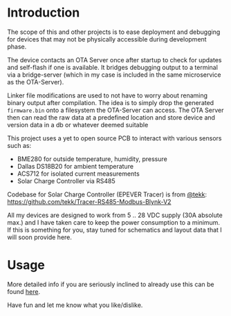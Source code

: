 # Introduction
The scope of this and other projects is to ease deployment and debugging for devices that may not be physically accessible during development phase.

The device contacts an OTA Server once after startup to check for updates and self-flash if one is available.
It bridges debugging output to a terminal via a bridge-server (which in my case is included in the same microservice as the OTA-Server).

Linker file modifications are used to not have to worry about renaming binary output after compilation.
The idea is to simply drop the generated `firmware.bin` onto a filesystem the OTA-Server can access.
The OTA Server then can read the raw data at a predefined location and store device and version data in a db or whatever deemed suitable

This project uses a yet to open source PCB to interact with various sensors such as:
- BME280 for outside temperature, humidity, pressure
- Dallas DS18B20 for ambient temperature
- ACS712 for isolated current measurements
- Solar Charge Controller via RS485

Codebase for Solar Charge Controller (EPEVER Tracer) is from [@tekk](https://github.com/tekk):
https://github.com/tekk/Tracer-RS485-Modbus-Blynk-V2

All my devices are designed to work from 5 .. 28 VDC supply (30A absolute max.) and I have taken care to keep the power consumption to a minimum.
If this is something for you, stay tuned for schematics and layout data that I will soon provide here.

# Usage

More detailed info if you are seriously inclined to already use this can be found [here](include/README.md).

Have fun and let me know what you like/dislike.
